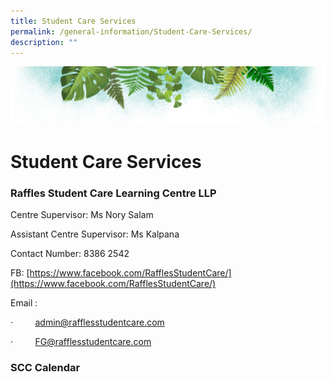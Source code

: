 ```yaml
---
title: Student Care Services
permalink: /general-information/Student-Care-Services/
description: ""
---
```

![](/images/Banner.png)

# Student Care Services

### **Raffles Student Care Learning Centre LLP**

Centre Supervisor: Ms Nory Salam  

Assistant Centre Supervisor: Ms Kalpana

Contact Number: 8386 2542

FB: [https://www.facebook.com/RafflesStudentCare/](https://www.facebook.com/RafflesStudentCare/)  

Email : 

·         [admin@rafflesstudentcare.com](mailto:admin@rafflesstudentcare.com)  

[](mailto:admin@rafflesstudentcare.com)

·         [FG@rafflesstudentcare.com](mailto:admin@rafflesstudentcare.com)

### **SCC Calendar**
